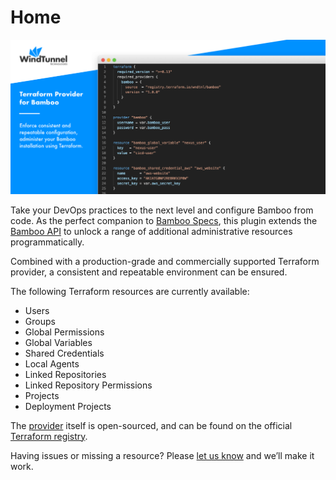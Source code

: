 # Home

<kbd>![banner](_media/banner.png "Terraform Provider Banner")</kbd>

Take your DevOps practices to the next level and configure Bamboo from code.
As the perfect companion to [Bamboo Specs](https://confluence.atlassian.com/bamboo/bamboo-specs-894743906.html),
this plugin extends the [Bamboo API](https://docs.atlassian.com/atlassian-bamboo/REST/latest)
to unlock a range of additional administrative resources programmatically.

Combined with a production-grade and commercially supported Terraform provider, a consistent and repeatable environment can be ensured.

The following Terraform resources are currently available:

- Users
- Groups
- Global Permissions
- Global Variables
- Shared Credentials
- Local Agents
- Linked Repositories
- Linked Repository Permissions
- Projects
- Deployment Projects

The [provider](https://github.com/wndtnl/terraform-provider-bamboo) itself is open-sourced,
and can be found on the official [Terraform registry](https://registry.terraform.io/providers/wndtnl/bamboo/latest).

Having issues or missing a resource? Please [let us know](../common/support.md) and we’ll make it work.